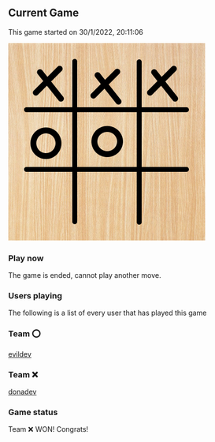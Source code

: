 ## Current Game

This game started on 30/1/2022, 20:11:06

![alt text](https://github.com/donadev/TicTacToe/blob/main/games/2022-01-30T19:11:06.856Z/output.png?raw=true)

### Play now
The game is ended, cannot play another move.

### Users playing
The following is a list of every user that has played this game
### Team ⭕️

[evildev](https://github.com/evildev)

### Team ❌

[donadev](https://github.com/donadev)


### Game status
Team ❌  WON! Congrats!
